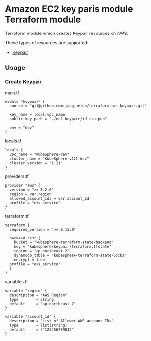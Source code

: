 # Amazon EC2 key paris module Terraform module

Terraform module which creates Keypair resources on AWS.

These types of resources are supported:

* [Keypair](https://registry.terraform.io/providers/hashicorp/aws/latest/docs/resources/key_pair)


## Usage
### Create Keypair

main.tf
```hcl
module "keypair" {
  source = "git@github.com:jangjaelee/terraform-aws-keypair.git"

  key_name = local.vpc_name
  public_key_path = "./ec2_keypair/id_rsa.pub"

  env = "dev"
}
```

locals.tf
```hcl
locals {
  vpc_name = "KubeSphere-dev"
  cluster_name = "KubeSphere-v121-dev"
  cluster_version = "1.21"
}
```

providers.tf
```hcl
provider "aws" {
  version = ">= 3.2.0"
  region = var.region
  allowed_account_ids = var.account_id
  profile = "eks_service"
}
```

terraform.tf
```hcl
terraform {
  required_version = ">= 0.13.0"

  backend "s3" {
    bucket = "kubesphere-terraform-state-backend"
    key = "kubesphere/keypair/terraform.tfstate"
    region = "ap-northeast-2"
    dynamodb_table = "kubesphere-terraform-state-locks"
    encrypt = true
  profile = "eks_service"
  }
}
```

variables.tf
```hcl
variable "region" {
  description = "AWS Region"
  type        = string
  default     = "ap-northeast-2"
}

variable "account_id" {
  description = "List of Allowed AWS account IDs"
  type        = list(string)
  default     = ["123456789012"]
}
```

